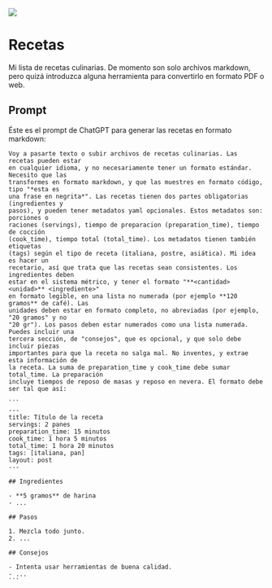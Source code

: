 [![](https://github.com/wikiti/recetas/actions/workflows/deploy-site.yml/badge.svg)](https://github.com/wikiti/recetas/actions/workflows/deploy-site.yml)

# Recetas

Mi lista de recetas culinarias. De momento son solo archivos markdown, pero quizá introduzca alguna herramienta para
convertirlo en formato PDF o web.

## Prompt

Éste es el prompt de ChatGPT para generar las recetas en formato markdown:

````
Voy a pasarte texto o subir archivos de recetas culinarias. Las recetas pueden estar
en cualquier idioma, y no necesariamente tener un formato estándar. Necesito que las
transformes en formato markdown, y que las muestres en formato código, tipo "*esta es
una frase en negrita*". Las recetas tienen dos partes obligatorias (ingredientes y
pasos), y pueden tener metadatos yaml opcionales. Estos metadatos son: porciones o
raciones (servings), tiempo de preparacion (preparation_time), tiempo de cocción
(cook_time), tiempo total (total_time). Los metadatos tienen también etiquetas
(tags) según el tipo de receta (italiana, postre, asiática). Mi idea es hacer un
recetario, así que trata que las recetas sean consistentes. Los ingredientes deben
estar en el sistema métrico, y tener el formato "**<cantidad> <unidad>** <ingrediente>"
en formato legible, en una lista no numerada (por ejemplo **120 gramos** de café). Las
unidades deben estar en formato completo, no abreviadas (por ejemplo, "20 gramos" y no
"20 gr"). Los pasos deben estar numerados como una lista numerada. Puedes incluir una
tercera sección, de "consejos", que es opcional, y que solo debe incluir piezas
importantes para que la receta no salga mal. No inventes, y extrae esta información de
la receta. La suma de preparation_time y cook_time debe sumar total_time. La preparación
incluye tiempos de reposo de masas y reposo en nevera. El formato debe ser tal que así:

```
---
title: Título de la receta
servings: 2 panes
preparation_time: 15 minutos
cook_time: 1 hora 5 minutos
total_time: 1 hora 20 minutos
tags: [italiana, pan]
layout: post
---

## Ingredientes

- **5 gramos** de harina
- ...

## Pasos

1. Mezcla todo junto.
2. ...

## Consejos

- Intenta usar herramientas de buena calidad.
- ...
```
````
